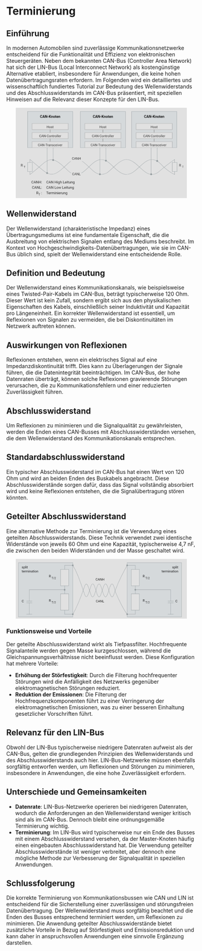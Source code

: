 # Terminierung

## Einführung

In modernen Automobilen sind zuverlässige Kommunikationsnetzwerke entscheidend für die Funktionalität und Effizienz von elektronischen Steuergeräten. Neben dem bekannten CAN-Bus (Controller Area Network) hat sich der LIN-Bus (Local Interconnect Network) als kostengünstige Alternative etabliert, insbesondere für Anwendungen, die keine hohen Datenübertragungsraten erfordern. Im Folgenden wird ein detailliertes und wissenschaftlich fundiertes Tutorial zur Bedeutung des Wellenwiderstands und des Abschlusswiderstands im CAN-Bus präsentiert, mit speziellen Hinweisen auf die Relevanz dieser Konzepte für den LIN-Bus.

<img src="./image/1712276671360.png" alt="CAN-Netzwerk" style="max-width:90%; display: block; margin: 0 auto;" />

## Wellenwiderstand

Der Wellenwiderstand (charakteristische Impedanz) eines Übertragungsmediums ist eine fundamentale Eigenschaft, die die Ausbreitung von elektrischen Signalen entlang des Mediums beschreibt. Im Kontext von Hochgeschwindigkeits-Datenübertragungen, wie sie im CAN-Bus üblich sind, spielt der Wellenwiderstand eine entscheidende Rolle.

## Definition und Bedeutung

Der Wellenwiderstand eines Kommunikationskanals, wie beispielsweise eines Twisted-Pair-Kabels im CAN-Bus, beträgt typischerweise 120 Ohm. Dieser Wert ist kein Zufall, sondern ergibt sich aus den physikalischen Eigenschaften des Kabels, einschließlich seiner Induktivität und Kapazität pro Längeneinheit. Ein korrekter Wellenwiderstand ist essentiell, um Reflexionen von Signalen zu vermeiden, die bei Diskontinuitäten im Netzwerk auftreten können.

## Auswirkungen von Reflexionen

Reflexionen entstehen, wenn ein elektrisches Signal auf eine Impedanzdiskontinuität trifft. Dies kann zu Überlagerungen der Signale führen, die die Datenintegrität beeinträchtigen. Im CAN-Bus, der hohe Datenraten überträgt, können solche Reflexionen gravierende Störungen verursachen, die zu Kommunikationsfehlern und einer reduzierten Zuverlässigkeit führen.

## Abschlusswiderstand

Um Reflexionen zu minimieren und die Signalqualität zu gewährleisten, werden die Enden eines CAN-Busses mit Abschlusswiderständen versehen, die dem Wellenwiderstand des Kommunikationskanals entsprechen.

## Standardabschlusswiderstand

Ein typischer Abschlusswiderstand im CAN-Bus hat einen Wert von 120 Ohm und wird an beiden Enden des Buskabels angebracht. Diese Abschlusswiderstände sorgen dafür, dass das Signal vollständig absorbiert wird und keine Reflexionen entstehen, die die Signalübertragung stören könnten.

## Geteilter Abschlusswiderstand

Eine alternative Methode zur Terminierung ist die Verwendung eines geteilten Abschlusswiderstands. Diese Technik verwendet zwei identische Widerstände von jeweils 60 Ohm und eine Kapazität, typischerweise 4,7 nF, die zwischen den beiden Widerständen und der Masse geschaltet wird.

<img src="./image/1712276687614.png" alt="CAN-Netzwerk" style="max-width:90%; display: block; margin: 0 auto;" />

### Funktionsweise und Vorteile

Der geteilte Abschlusswiderstand wirkt als Tiefpassfilter. Hochfrequente Signalanteile werden gegen Masse kurzgeschlossen, während die Gleichspannungsverhältnisse nicht beeinflusst werden. Diese Konfiguration hat mehrere Vorteile:

- **Erhöhung der Störfestigkeit**: Durch die Filterung hochfrequenter Störungen wird die Anfälligkeit des Netzwerks gegenüber elektromagnetischen Störungen reduziert.
- **Reduktion der Emissionen**: Die Filterung der Hochfrequenzkomponenten führt zu einer Verringerung der elektromagnetischen Emissionen, was zu einer besseren Einhaltung gesetzlicher Vorschriften führt.

## Relevanz für den LIN-Bus

Obwohl der LIN-Bus typischerweise niedrigere Datenraten aufweist als der CAN-Bus, gelten die grundlegenden Prinzipien des Wellenwiderstands und des Abschlusswiderstands auch hier. LIN-Bus-Netzwerke müssen ebenfalls sorgfältig entworfen werden, um Reflexionen und Störungen zu minimieren, insbesondere in Anwendungen, die eine hohe Zuverlässigkeit erfordern.

## Unterschiede und Gemeinsamkeiten

- **Datenrate**: LIN-Bus-Netzwerke operieren bei niedrigeren Datenraten, wodurch die Anforderungen an den Wellenwiderstand weniger kritisch sind als im CAN-Bus. Dennoch bleibt eine ordnungsgemäße Terminierung wichtig.
- **Terminierung**: Im LIN-Bus wird typischerweise nur ein Ende des Busses mit einem Abschlusswiderstand versehen, da der Master-Knoten häufig einen eingebauten Abschlusswiderstand hat. Die Verwendung geteilter Abschlusswiderstände ist weniger verbreitet, aber dennoch eine mögliche Methode zur Verbesserung der Signalqualität in speziellen Anwendungen.

## Schlussfolgerung

Die korrekte Terminierung von Kommunikationsbussen wie CAN und LIN ist entscheidend für die Sicherstellung einer zuverlässigen und störungsfreien Datenübertragung. Der Wellenwiderstand muss sorgfältig beachtet und die Enden des Busses entsprechend terminiert werden, um Reflexionen zu minimieren. Die Anwendung geteilter Abschlusswiderstände bietet zusätzliche Vorteile in Bezug auf Störfestigkeit und Emissionsreduktion und kann daher in anspruchsvollen Anwendungen eine sinnvolle Ergänzung darstellen.
 